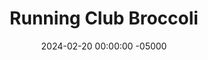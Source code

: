 ---
layout: post
title:  "Running Club Broccoli"
date:   2024-02-20 00:00:00 -05000
categories: 
- Recipes
- Meatless
permalink: /recipes/running-club-broccoli
image: /assets/Food/Meatless/RRC/rrc-logo.png
ing: rrc-ing
facts: rrc-facts
Prep: 15
Rest: 
Cook: 25
Source1: 
Source2: 
Description: My famous broccoli gets its name from my college's running club pasta parties, which we hosted the night before our races. I would make this every time, and it was always a massive hit and gone in an instant. If you're not really a fan of broccoli, I'd really recommend giving this a try. It really masks the gross flavors of broccoli with a properly seasoned dish. I always paired this with my penne and meat baked casserole, which is linked below<br><p><a href="penne-casserole">Penne and Meat Casserole Bake</a></p>
Instructions: 
- Preheat oven to 425F and spray a 9x13 pan with oil<br><br>

- Add all ingredients to the pan and mix<br><br>

- Bake for 35 minutes, rotating halfway.<br><br>
- <center><img src="/assets/Food/Meatless/RRC/rrc-3.jpg" alt="" class="instruction-image"></center>
---